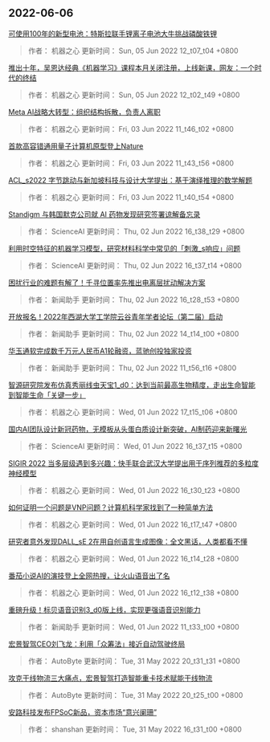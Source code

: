 
## 2022-06-06

 [可使用100年的新型电池：特斯拉联手锂离子电池大牛挑战磷酸铁锂](https://www.jiqizhixin.com/articles/2022-06-05-2)

> 作者： 机器之心  更新时间： Sun, 05 Jun 2022 12_t07_t04 +0800

 [推出十年，吴恩达经典《机器学习》课程本月关闭注册，上线新课，网友：一个时代的终结](https://www.jiqizhixin.com/articles/2022-06-05)

> 作者： 机器之心  更新时间： Sun, 05 Jun 2022 12_t02_t49 +0800

 [Meta AI战略大转型：组织结构拆散，负责人离职](https://www.jiqizhixin.com/articles/2022-06-03-3)

> 作者： 机器之心  更新时间： Fri, 03 Jun 2022 11_t46_t02 +0800

 [首款高容错通用量子计算机原型登上Nature](https://www.jiqizhixin.com/articles/2022-06-03-2)

> 作者： 机器之心  更新时间： Fri, 03 Jun 2022 11_t43_t56 +0800

 [ACL_s2022   字节跳动与新加坡科技与设计大学提出：基于演绎推理的数学解题](https://www.jiqizhixin.com/articles/2022-06-03)

> 作者： 机器之心  更新时间： Fri, 03 Jun 2022 11_t40_t54 +0800

 [Standigm 与韩国默克公司就 AI 药物发现研究签署谅解备忘录](https://www.jiqizhixin.com/articles/2022-06-02-7)

> 作者： ScienceAI  更新时间： Thu, 02 Jun 2022 16_t38_t29 +0800

 [利用时空特征的机器学习模型，研究材料科学中常见的「刺激_s响应」问题](https://www.jiqizhixin.com/articles/2022-06-02-6)

> 作者： ScienceAI  更新时间： Thu, 02 Jun 2022 16_t37_t14 +0800

 [困扰行业的难题有解了！千寻位置率先推出电离层扰动解决方案](https://www.jiqizhixin.com/articles/2022-06-02-4)

> 作者： 新闻助手  更新时间： Thu, 02 Jun 2022 16_t28_t53 +0800

 [开放报名！2022年西湖大学工学院云谷青年学者论坛（第二届）启动](https://www.jiqizhixin.com/articles/2022-06-02-3)

> 作者： 新闻助手  更新时间： Thu, 02 Jun 2022 14_t14_t00 +0800

 [华玉通软完成数千万元人民币A1轮融资，蓝驰创投独家投资](https://www.jiqizhixin.com/articles/2022-06-02-2)

> 作者： 新闻助手  更新时间： Thu, 02 Jun 2022 11_t56_t16 +0800

 [智源研究院发布仿真秀丽线虫天宝1_d0：达到当前最高生物精度，走出生命智能到智能生命「关键一步」](https://www.jiqizhixin.com/articles/2022-06-01-9)

> 作者： 机器之心  更新时间： Wed, 01 Jun 2022 17_t15_t06 +0800

 [国内AI团队设计新冠药物，无模板从头蛋白质设计新突破，AI制药迎来新曙光](https://www.jiqizhixin.com/articles/2022-06-01-8)

> 作者： ScienceAI  更新时间： Wed, 01 Jun 2022 16_t37_t15 +0800

 [SIGIR 2022   当多层级遇到多兴趣：快手联合武汉大学提出用于序列推荐的多粒度神经模型](https://www.jiqizhixin.com/articles/2022-06-01-7)

> 作者： 机器之心  更新时间： Wed, 01 Jun 2022 16_t30_t23 +0800

 [如何证明一个问题是VNP问题？计算机科学家找到了一种简单方法](https://www.jiqizhixin.com/articles/2022-06-01-6)

> 作者： 机器之心  更新时间： Wed, 01 Jun 2022 16_t17_t47 +0800

 [研究者意外发现DALL_sE 2在用自创语言生成图像：全文黑话，人类都看不懂](https://www.jiqizhixin.com/articles/2022-06-01-5)

> 作者： 机器之心  更新时间： Wed, 01 Jun 2022 16_t14_t28 +0800

 [番茄小说AI的演技登上全网热搜，让火山语音出了名](https://www.jiqizhixin.com/articles/2022-06-01-4)

> 作者： 机器之心  更新时间： Wed, 01 Jun 2022 16_t12_t38 +0800

 [重磅升级！标贝语音识别3_d0版上线，实现更强语音识别能力](https://www.jiqizhixin.com/articles/2022-06-01-3)

> 作者： 新闻助手  更新时间： Wed, 01 Jun 2022 11_t33_t00 +0800

 [宏景智驾CEO刘飞龙：利用「众筹法」接近自动驾驶终局](https://www.jiqizhixin.com/articles/2022-05-31-6)

> 作者： AutoByte  更新时间： Tue, 31 May 2022 20_t31_t31 +0800

 [攻克干线物流三大痛点，宏景智驾打造智能重卡技术赋能干线物流](https://www.jiqizhixin.com/articles/2022-05-31-5)

> 作者： AutoByte  更新时间： Tue, 31 May 2022 20_t25_t00 +0800

 [安路科技发布FPSoC新品，资本市场“意兴阑珊”](https://www.jiqizhixin.com/articles/2022-05-31-4)

> 作者： shanshan  更新时间： Tue, 31 May 2022 16_t31_t00 +0800
